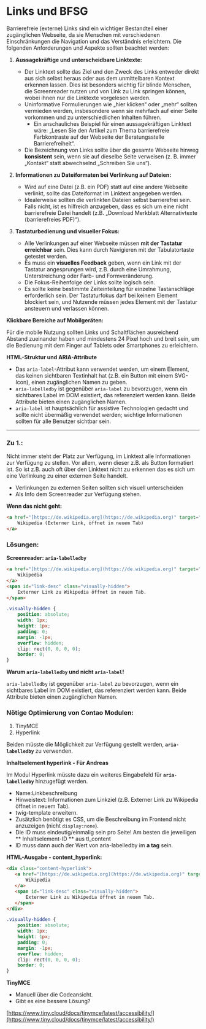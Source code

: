 # Links und BFSG

Barrierefreie (externe) Links sind ein wichtiger Bestandteil einer zugänglichen Webseite, da sie Menschen mit verschiedenen Einschränkungen die Navigation und das Verständnis erleichtern. Die folgenden Anforderungen und Aspekte sollten beachtet werden:

1.  **Aussagekräftige und unterscheidbare Linktexte:**
    *   Der Linktext sollte das Ziel und den Zweck des Links entweder direkt aus sich selbst heraus oder aus dem unmittelbaren Kontext erkennen lassen. Dies ist besonders wichtig für blinde Menschen, die Screenreader nutzen und von Link zu Link springen können, wobei ihnen nur die Linktexte vorgelesen werden.
    *   Uninformative Formulierungen wie „hier klicken“ oder „mehr“ sollten vermieden werden, insbesondere wenn sie mehrfach auf einer Seite vorkommen und zu unterschiedlichen Inhalten führen.
        *   Ein anschauliches Beispiel für einen aussagekräftigen Linktext wäre: „Lesen Sie den Artikel zum Thema barrierefreie Farbkontraste auf der Webseite der Beratungsstelle Barrierefreiheit“.
    *   Die Bezeichnung von Links sollte über die gesamte Webseite hinweg **konsistent** sein, wenn sie auf dieselbe Seite verweisen (z. B. immer „Kontakt“ statt abwechselnd „Schreiben Sie uns“).

2.  **Informationen zu Dateiformaten bei Verlinkung auf Dateien:**
    *   Wird auf eine Datei (z.B. ein PDF) statt auf eine andere Webseite verlinkt, sollte das Dateiformat im Linktext angegeben werden.
    *   Idealerweise sollten die verlinkten Dateien selbst barrierefrei sein. Falls nicht, ist es hilfreich anzugeben, dass es sich um eine nicht barrierefreie Datei handelt (z.B. „Download Merkblatt Alternativtexte (barrierefreies PDF)“).

3.  **Tastaturbedienung und visueller Fokus:**
    *   Alle Verlinkungen auf einer Webseite müssen **mit der Tastatur erreichbar** sein. Dies kann durch Navigieren mit der Tabulatortaste getestet werden.
    *   Es muss ein **visuelles Feedback** geben, wenn ein Link mit der Tastatur angesprungen wird, z.B. durch eine Umrahmung, Unterstreichung oder Farb- und Formveränderung.
    *   Die Fokus-Reihenfolge der Links sollte logisch sein.
    *   Es sollte keine bestimmte Zeiteinteilung für einzelne Tastanschläge erforderlich sein. Der Tastaturfokus darf bei keinem Element blockiert sein, und Nutzende müssen jedes Element mit der Tastatur ansteuern und verlassen können.

**Klickbare Bereiche auf Mobilgeräten:**

Für die mobile Nutzung sollten Links und Schaltflächen ausreichend Abstand zueinander haben und mindestens 24 Pixel hoch und breit sein, um die Bedienung mit dem Finger auf Tablets oder Smartphones zu erleichtern.

**HTML-Struktur und ARIA-Attribute**

*   Das `aria-label`-Attribut kann verwendet werden, um einem Element, das keinen sichtbaren Textinhalt hat (z.B. ein Button mit einem SVG-Icon), einen zugänglichen Namen zu geben.
*   `aria-labelledby` ist gegenüber `aria-label` zu bevorzugen, wenn ein sichtbares Label im DOM existiert, das referenziert werden kann. Beide Attribute bieten einen zugänglichen Namen.
*   `aria-label` ist hauptsächlich für assistive Technologien gedacht und sollte nicht übermäßig verwendet werden; wichtige Informationen sollten für alle Benutzer sichtbar sein.

---

### Zu 1.:

Nicht immer steht der Platz zur Verfügung, im Linktext alle Informationen zur Verfügung zu stellen. Vor allem, wenn dieser z.B. als Button formatiert ist. So ist z.B. auch oft über den Linktext nicht zu erkennen das es sich um eine Verlinkung zu einer externen Seite handelt.

*   Verlinkungen zu externen Seiten sollten sich visuell unterscheiden
*   Als Info dem Screenreader zur Verfügung stehen.

**Wenn das nicht geht:**

```html
<a href="[https://de.wikipedia.org](https://de.wikipedia.org)" target="_blank" rel="noopener noreferrer">
    Wikipedia (Externer Link, öffnet in neuem Tab)
</a>
````

### Lösungen:

**Screenreader: `aria-labelledby`**

```html
<a href="[https://de.wikipedia.org](https://de.wikipedia.org)" target="_blank" rel="noopener noreferrer" aria-labelledby="link-desc">
    Wikipedia
</a>
<span id="link-desc" class="visually-hidden">
    Externer Link zu Wikipedia öffnet in neuem Tab.
</span>
```

```css
.visually-hidden {
    position: absolute;
    width: 1px;
    height: 1px;
    padding: 0;
    margin: -1px;
    overflow: hidden;
    clip: rect(0, 0, 0, 0);
    border: 0;
}
```

**Warum `aria-labelledby` und nicht `aria-label`\!**

`aria-labelledby` ist gegenüber `aria-label` zu bevorzugen, wenn ein sichtbares Label im DOM existiert, das referenziert werden kann. Beide Attribute bieten einen zugänglichen Namen.

### Nötige Optimierung von Contao Modulen:

1.  TinyMCE
2.  Hyperlink

Beiden müsste die Möglichkeit zur Verfügung gestellt werden, **`aria-labelledby`** zu verwenden.

**Inhaltselement hyperlink - Für Andreas**

Im Modul Hyperlink müsste dazu ein weiteres Eingabefeld für **`aria-labelledby`** hinzugefügt werden. 
- Name:Linkbeschreibung
- Hinweistext: Informationen zum Linkziel (z.B. Externer Link zu Wikipedia öffnet in neuem Tab).
- twig-template erweitern.
- Zusätzlich benötigt es CSS, um die Beschreibung im Frontend nicht anzuzeigen (nicht `display:none`).
- Die ID muss eindeutig/einmalig sein pro Seite\! Am besten die jeweiligen ** Inhaltselement-ID ** aus tl_content
- ID muss dann auch der Wert von aria-labelledby im **a tag** sein.


**HTML-Ausgabe - content_hyperlink:**

```html
<div class="content-hyperlink">  
   <a href="[https://de.wikipedia.org](https://de.wikipedia.org)" target="_blank" rel="noopener noreferrer" aria-labelledby="link-desc">
       Wikipedia
   </a>
   <span id="link-desc" class="visually-hidden">
       Externer Link zu Wikipedia öffnet in neuem Tab.
   </span>
</div>
```

```css
.visually-hidden {
    position: absolute;
    width: 1px;
    height: 1px;
    padding: 0;
    margin: -1px;
    overflow: hidden;
    clip: rect(0, 0, 0, 0);
    border: 0;
}
```

**TinyMCE**

  * Manuell über die Codeansicht.
  * Gibt es eine bessere Lösung?

[https://www.tiny.cloud/docs/tinymce/latest/accessibility/](https://www.tiny.cloud/docs/tinymce/latest/accessibility/)

```
```
